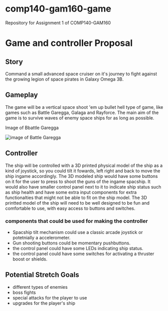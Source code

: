 # comp140-gam160-game
Repository for Assignment 1 of COMP140-GAM160

# Game and controller Proposal

## Story
Command a small advanced space cruiser on it's journey to fight against the growing legion of space pirates in Galaxy Omega 3B.

## Gameplay
The game will be a vertical space shoot 'em up bullet hell type of game, like games such as Battle Garegga, Galaga and Rayforce.
The main aim of the game is to survive waves of enemy space ships for as long as possible.

Image of Bbattle Garegga

![image of Battle Garegga](https://images.launchbox-app.com/4a16b9be-4ed0-4f20-ab55-80cded40da92.jpg "image of Battle Garegga")

## Controller
The ship will be controlled with a 3D printed physical model of the ship as a kind of joystick, so you could tilt it fowards, left right and back to move the ship ingame accordingly. The 3D modeled ship would have some buttons on it for the user to press to shoot the guns of the ingame spacship. It would also have smaller control panel next to it to indicate ship status such as ship health and have some extra input components for extra functionalties that might not be able to fit on the ship model.
The 3D printted model of the ship will need to be well designed to be fun and comfortable to use, with easy access to buttons and switches. 

### components that could be used for making the controller
- Spacship tilt mechanism could use a classic arcade joystick or potetnially a accelerometer.
- Gun shooting buttons could be momentary pushbuttons.
- the control panel could have some LEDs indicating ship status.
- the control panel could have some switches for activating a thruster boost or shields.

## Potential Stretch Goals
- different types of enemies
- boss fights
- special attacks for the player to use
- upgrades for the player's ship
